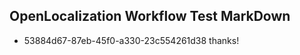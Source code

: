 ## OpenLocalization Workflow Test MarkDown
* 53884d67-87eb-45f0-a330-23c554261d38 
thanks!<!--HONumber=Mar16_HO2-->
